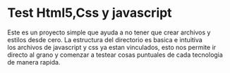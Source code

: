 # Test Html5,Css y javascript

Este es un proyecto simple que ayuda a no tener que crear archivos y estilos desde cero. La estructura del directorio es basica e intuitiva  
los archivos de javascript y css ya estan vinculados, esto nos permite ir directo al grano y comenzar a testear cosas puntuales de cada tecnologia de manera rapida.
